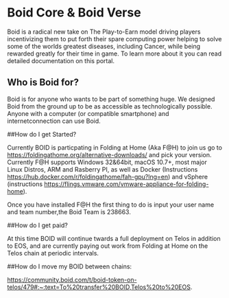 # Boid Core & Boid Verse
Boid is a radical new take on The Play-to-Earn model driving players incentivizing them to put forth their spare computing power helping to solve some of the worlds greatest diseases, including Cancer, while being rewarded greatly for their time in game. To learn more about it you can read detailed documentation on this portal.

## Who is Boid for?
Boid is for anyone who wants to be part of something huge. We designed Boid from the ground up to be as accessible as technologically possible. Anyone with a computer (or compatible smartphone) and internetconnection can use Boid.

##How do I get Started?

Currently BOID is particpating in Folding at Home (Aka F@H) to join us go to https://foldingathome.org/alternative-downloads/ and pick your version. Currently F@H supports Windows 32&64bit, macOS 10.7+,  most major Linux Distros, ARM and Rasberry PI, as well as Docker (Instructions https://hub.docker.com/r/foldingathome/fah-gpu?lng=en) and vSphere (instructions https://flings.vmware.com/vmware-appliance-for-folding-home).

Once you have installed F@H the first thing to do is input your user name and team number,the Boid Team is 238663.

##How do I get paid?

At this time BOID will continue twards a full deployment on Telos in addition to EOS, and are currently paying out work from Folding at Home on the Telos chain at periodic intervals.

##How do I move my BOID between chains:

https://community.boid.com/t/boid-token-on-telos/479#:~:text=To%20transfer%20BOID,Telos%20to%20EOS.
